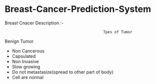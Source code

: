 # Breast-Cancer-Prediction-System

Breast Cnacer Description :-

                                                Tpes of Tumor

Benign Tumor 
- Non Cancerous
- Capsulated
- Non Invasive
- Slow growing
- Do not  metastasize(spread to other part of body)
- Cell are normal
